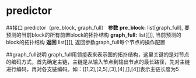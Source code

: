 # predictor
##接口
predictor（pre_block, graph_full）
**参数**
**pre_block:** list[graph_full], 要预测的当前block的所有前置block的拓扑结构
**graph_full:** list[[]], 当前预测的block的拓扑结构
**返回**
list[[]], 返回参数graph_full每个节点的操作配置

##graph_full说明
graph_full用领接表来表示图的拓扑结构，这里关键的是对节点的编码方式，首先确定主链，主链是从输入节点到输出节点的最长路径，先对主链进行编码，再对各支链编码。如：[[1,2],[2,5],[3],[4],[],[4]]表示主链长度为5

